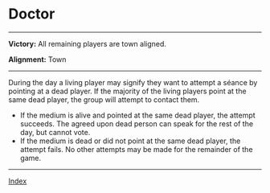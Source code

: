 # Doctor

---

**Victory:** 
All remaining players are town aligned.

**Alignment:** 
Town

---

During the day a living player may signify they want to attempt a séance by pointing at a dead player. If the majority of the living players point at the same dead player, the group will attempt to contact them.

- If the medium is alive and pointed at the same dead player, the attempt succeeds. The agreed upon dead person can speak for the rest of the day, but cannot vote. 
-  If the medium is dead or did not point at the same dead player, the attempt fails. No other attempts may be made for the remainder of the game.

---

[Index](Index)